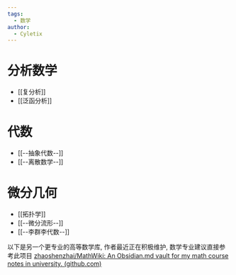 ```yaml
---
tags:
  - 数学
author:
  - Cyletix
---
```

# 分析数学
- [[复分析]]
- [[泛函分析]]

# 代数
- [[--抽象代数--]]
- [[--离散数学--]]

# 微分几何
- [[拓扑学]]
- [[--微分流形--]]
- [[--李群李代数--]]


以下是另一个更专业的高等数学库, 作者最近正在积极维护, 数学专业建议直接参考此项目
[zhaoshenzhai/MathWiki: An Obsidian.md vault for my math course notes in university. (github.com)](https://github.com/zhaoshenzhai/MathWiki)
